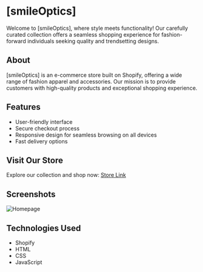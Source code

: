 # [smileOptics]

Welcome to [smileOptics], where style meets functionality! Our carefully curated collection offers a seamless shopping experience for fashion-forward individuals seeking quality and trendsetting designs.

## About

[smileOptics] is an e-commerce store built on Shopify, offering a wide range of fashion apparel and accessories. Our mission is to provide customers with high-quality products and exceptional shopping experience.

## Features

- User-friendly interface
- Secure checkout process
- Responsive design for seamless browsing on all devices
- Fast delivery options

## Visit Our Store

Explore our collection and shop now: [Store Link]([https://www.yourstore.com](https://smileoptics.com/))

## Screenshots

![Homepage](https://i.ibb.co/5jTbG8v/screencapture-smileoptics-2024-05-09-12-27-38.png)



## Technologies Used

- Shopify
- HTML
- CSS
- JavaScript



